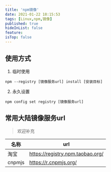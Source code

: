 ```yaml
---
title: 'npm镜像'
date: 2021-01-22 18:15:53
tags: [Linux,npm,镜像]
published: true
hideInList: false
feature: 
isTop: false
---
```

## 使用方式
1. 临时使用

```
npm --registry [镜像服务url] install [安装目标]

```
2. 永久设置

```
npm config set registry [镜像服务url]

```

## 常用大陆镜像服务url

> 欢迎补充

|名称|url|
|----|----|
|淘宝|https://registry.npm.taobao.org/|
|cnpmjs|https://r.cnpmjs.org/|
